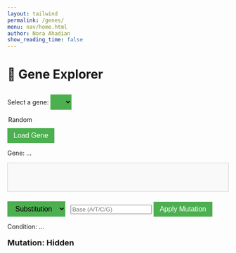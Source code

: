 ```yaml
---
layout: tailwind
permalink: /genes/
menu: nav/home.html
author: Nora Ahadian
show_reading_time: false
---
```


<style>
  .sequence-box {
    display: flex;
    gap: 6px;
    padding: 12px;
    border: 1px solid #ccc;
    background: #f9f9f9;
    font-family: monospace;
    font-size: 22px;
    margin-top: 10px;
    min-height: 40px;
  }

  .base {
    cursor: move;
    padding: 4px 10px;
    border: 1px solid #999;
    border-radius: 4px;
    background: #fff;
  }

  .A { color: #e74c3c; }
  .T { color: #2980b9; }
  .C { color: #27ae60; }
  .G { color: #f39c12; }

  button, select {
    margin-top: 10px;
    padding: 8px 14px;
    background: #4CAF50;
    color: white;
    border: none;
    font-size: 16px;
    cursor: pointer;
    margin-right: 8px;
  }

  select {
    color: black;
  }

  button:hover {
    background-color: #45a049;
  }

  #mutation-type, #mutation-effect {
    margin-top: 18px;
    font-weight: bold;
    font-size: 18px;
  }

  .hidden {
    display: none;
  }
</style>

# 🧬 Gene Explorer

<label for="gene-select">Select a gene:</label>
<select id="gene-select">
  <option value="random">Random</option>
</select>
<button onclick="loadSelectedGene()">Load Gene</button>

<p id="gene-name">Gene: ...</p>
<div id="dna-sequence" class="sequence-box"></div>

<div style="margin-top: 12px;">
  <select id="mutation-action">
    <option value="substitute">Substitution</option>
    <option value="insert">Insertion</option>
    <option value="delete">Deletion</option>
  </select>
  <input type="text" id="base-input" maxlength="1" placeholder="Base (A/T/C/G)" />
  <button onclick="applyMutation()">Apply Mutation</button>
</div>

<p id="condition-name">Condition: ...</p>
<p id="mutation-type">Mutation: Hidden</p>
<p id="mutation-effect"></p>

<script>
  const BACKEND_URL = "http://127.0.0.1:8504/api";

  let currentGene = "";
  let currentCondition = "";
  let currentSequence = "";

  async function populateGeneList() {
    try {
      const res = await fetch(`${BACKEND_URL}/gene-list`);
      const data = await res.json();
      const select = document.getElementById("gene-select");

      select.innerHTML = `<option value="random">Random</option>`;
      data.genes.forEach(gene => {
        const opt = document.createElement("option");
        opt.value = gene;
        opt.textContent = gene;
        select.appendChild(opt);
      });
    } catch (err) {
      console.error("Failed to load gene list:", err);
    }
  }

  async function loadSelectedGene() {
    const selected = document.getElementById("gene-select").value;
    const res = await fetch(`${BACKEND_URL}/choose-gene?name=${selected}`);
    const data = await res.json();

    currentGene = data.gene;
    currentCondition = data.condition;
    currentSequence = data.sequence;

    document.getElementById("gene-name").textContent = `Gene: ${currentGene}`;
    document.getElementById("condition-name").textContent = `Condition: ${currentCondition}`;
    document.getElementById("mutation-type").textContent = `Mutation: Hidden`;
    document.getElementById("mutation-effect").textContent = "";

    renderSequence(currentSequence);
  }

  function renderSequence(sequence) {
    const box = document.getElementById("dna-sequence");
    box.innerHTML = "";
    for (let i = 0; i < sequence.length; i++) {
      const span = document.createElement("span");
      span.textContent = sequence[i];
      span.className = `base ${sequence[i]}`;
      span.setAttribute("draggable", "true");
      span.dataset.index = i;

      span.ondragstart = e => {
        e.dataTransfer.setData("text/plain", e.target.dataset.index);
      };

      span.ondragover = e => e.preventDefault();

      span.ondrop = e => {
        e.preventDefault();
        const fromIndex = e.dataTransfer.getData("text/plain");
        const toIndex = e.target.dataset.index;
        swapBases(fromIndex, toIndex);
      };

      box.appendChild(span);
    }
  }

  function swapBases(fromIndex, toIndex) {
    const seqBox = document.getElementById("dna-sequence");
    const items = Array.from(seqBox.children);
    const temp = items[fromIndex].textContent;
    items[fromIndex].textContent = items[toIndex].textContent;
    items[toIndex].textContent = temp;

    const tempClass = items[fromIndex].className;
    items[fromIndex].className = items[toIndex].className;
    items[toIndex].className = tempClass;
  }

  function applyMutation() {
    const action = document.getElementById("mutation-action").value;
    const base = document.getElementById("base-input").value.toUpperCase();
    const seqBox = document.getElementById("dna-sequence");
    const bases = Array.from(seqBox.children).map(e => e.textContent);

    if (!["A", "T", "C", "G"].includes(base) && action !== "delete") {
      alert("Please enter a valid base (A, T, C, G)");
      return;
    }

    if (action === "substitute") {
      bases[0] = base;
      showEffect("Substitution changes one base and can alter a protein, or sometimes do nothing (silent).");
    } else if (action === "insert") {
      bases.splice(0, 0, base);
      showEffect("Insertion can cause a frameshift, altering the entire protein downstream.");
    } else if (action === "delete") {
      bases.splice(0, 1);
      showEffect("Deletion removes a base, often causing a frameshift mutation.");
    }

    currentSequence = bases.join("").substring(0, 12);
    renderSequence(currentSequence);
  }

  function showEffect(text) {
    document.getElementById("mutation-effect").textContent = `Effect: ${text}`;
  }

  window.onload = () => {
    populateGeneList();
    loadSelectedGene();
  };
</script>